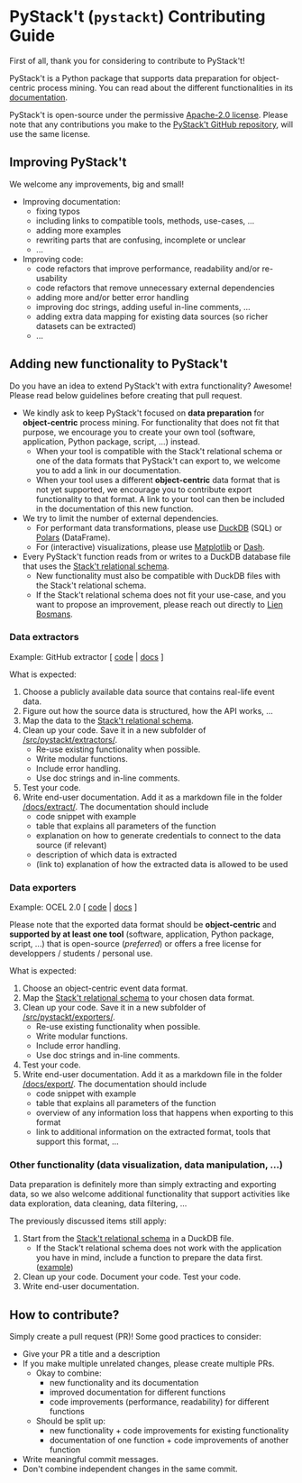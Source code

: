 # PyStack't (`pystackt`) Contributing Guide

First of all, thank you for considering to contribute to PyStack't! 

PyStack't is a Python package that supports data preparation for object-centric process mining. You can read about the different functionalities in its [documentation](https://lienbosmans.github.io/pystackt/). 

PyStack't is open-source under the permissive [Apache-2.0 license](/LICENSE). Please note that any contributions you make to the [PyStack't GitHub repository](https://github.com/LienBosmans/pystackt), will use the same license.

## Improving PyStack't

We welcome any improvements, big and small!
-   Improving documentation: 
    -   fixing typos
    -   including links to compatible tools, methods, use-cases, ...
    -   adding more examples
    -   rewriting parts that are confusing, incomplete or unclear
    -   ...
-   Improving code: 
    -   code refactors that improve performance, readability and/or re-usability
    -   code refactors that remove unnecessary external dependencies
    -   adding more and/or better error handling
    -   improving doc strings, adding useful in-line comments, ...
    -   adding extra data mapping for existing data sources (so richer datasets can be extracted)
    -   ...


## Adding new functionality to PyStack't

Do you have an idea to extend PyStack't with extra functionality? Awesome! Please read below guidelines before creating that pull request.
-   We kindly ask to keep PyStack't focused on **data preparation** for **object-centric** process mining. For functionality that does not fit that purpose, we encourage you to create your own tool (software, application, Python package, script, ...) instead.
    -   When your tool is compatible with the Stack't relational schema or one of the data formats that PyStack't can export to, we welcome you to add a link in our documentation.
    -   When your tool uses a different **object-centric** data format that is not yet supported, we encourage you to contribute export functionality to that format. A link to your tool can then be included in the documentation of this new function.
-   We try to limit the number of external dependencies.
    -   For performant data transformations, please use [DuckDB](https://duckdb.org/docs/stable/) (SQL) or [Polars](https://docs.pola.rs/) (DataFrame).
    -   For (interactive) visualizations, please use [Matplotlib](https://matplotlib.org/) or [Dash](https://dash.plotly.com/).
-   Every PyStack't function reads from or writes to a DuckDB database file that uses the [Stack't relational schema](/docs/content/explained/pystackt_design.md).
    -   New functionality must also be compatible with DuckDB files with the Stack't relational schema.
    -   If the Stack't relational schema does not fit your use-case, and you want to propose an improvement, please reach out directly to [Lien Bosmans](mailto:lienbosmans@live.com).


### Data extractors

Example: GitHub extractor [ [code](/src/pystackt/extractors/github/) | [docs](/docs/extract/get_github_log.md) ]

What is expected:
1.  Choose a publicly available data source that contains real-life event data.
1.  Figure out how the source data is structured, how the API works, ...
1.  Map the data to the [Stack't relational schema](/docs/content/explained/pystackt_design.md).
1.  Clean up your code. Save it in a new subfolder of [/src/pystackt/extractors/](/src/pystackt/extractors/).
    -   Re-use existing functionality when possible.
    -   Write modular functions.
    -   Include error handling. 
    -   Use doc strings and in-line comments.
1.  Test your code.
1.  Write end-user documentation. Add it as a markdown file in the folder [/docs/extract/](/docs/extract/). The documentation should include
    -   code snippet with example
    -   table that explains all parameters of the function
    -   explanation on how to generate credentials to connect to the data source (if relevant)
    -   description of which data is extracted
    -   (link to) explanation of how the extracted data is allowed to be used


### Data exporters

Example: OCEL 2.0 [ [code](/src/pystackt/exporters/ocel2/) | [docs](/docs/export/export_to_ocel2.md) ]

Please note that the exported data format should be **object-centric** and **supported by at least one tool** (software, application, Python package, script, ...) that is open-source (*preferred*) or offers a free license for developpers / students / personal use.

What is expected:
1.  Choose an object-centric event data format.
1.  Map the [Stack't relational schema](/docs/content/explained/pystackt_design.md) to your chosen data format.
1.  Clean up your code. Save it in a new subfolder of [/src/pystackt/exporters/](/src/pystackt/exporters/).
    -   Re-use existing functionality when possible.
    -   Write modular functions.
    -   Include error handling. 
    -   Use doc strings and in-line comments.
1.  Test your code.
1.  Write end-user documentation. Add it as a markdown file in the folder [/docs/export/](/docs/export/). The documentation should include
    -   code snippet with example
    -   table that explains all parameters of the function
    -   overview of any information loss that happens when exporting to this format
    -   link to additional information on the extracted format, tools that support this format, ...

### Other functionality (data visualization, data manipulation, ...)

Data preparation is definitely more than simply extracting and exporting data, so we also welcome additional functionality that support activities like data exploration, data cleaning, data filtering, ...

The previously discussed items still apply:
1.  Start from the [Stack't relational schema](/docs/content/explained/pystackt_design.md) in a DuckDB file.
    -   If the Stack't relational schema does not work with the application you have in mind, include a function to prepare the data first. ([example](/src/pystackt/exploration/graph/data_prep/))
1.  Clean up your code. Document your code. Test your code.
1.  Write end-user documentation.


## How to contribute?

Simply create a pull request (PR)! Some good practices to consider:
-   Give your PR a title and a description
-   If you make multiple unrelated changes, please create multiple PRs.
    -   Okay to combine: 
        -   new functionality and its documentation
        -   improved documentation for different functions
        -   code improvements (performance, readability) for different functions
    -   Should be split up: 
        -   new functionality + code improvements for existing functionality
        -   documentation of one function + code improvements of another function
-   Write meaningful commit messages. 
-   Don't combine independent changes in the same commit.
